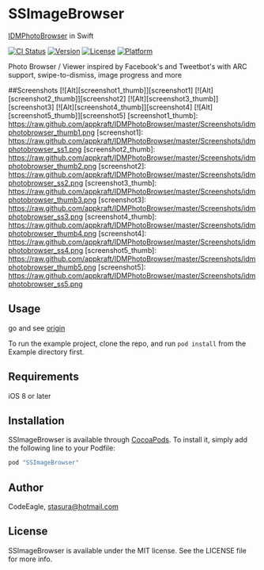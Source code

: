 # SSImageBrowser 

[IDMPhotoBrowser](https://github.com/ideaismobile/IDMPhotoBrowser) in Swift

[![CI Status](http://img.shields.io/travis/CodeEagle/SSImageBrowser.svg?style=flat)](https://travis-ci.org/CodeEagle/SSImageBrowser)
[![Version](https://img.shields.io/cocoapods/v/SSImageBrowser.svg?style=flat)](http://cocoapods.org/pods/SSImageBrowser)
[![License](https://img.shields.io/cocoapods/l/SSImageBrowser.svg?style=flat)](http://cocoapods.org/pods/SSImageBrowser)
[![Platform](https://img.shields.io/cocoapods/p/SSImageBrowser.svg?style=flat)](http://cocoapods.org/pods/SSImageBrowser)


Photo Browser / Viewer inspired by Facebook's and Tweetbot's with ARC support, swipe-to-dismiss, image progress and more

##Screenshots
[![Alt][screenshot1_thumb]][screenshot1]    [![Alt][screenshot2_thumb]][screenshot2]    [![Alt][screenshot3_thumb]][screenshot3]    [![Alt][screenshot4_thumb]][screenshot4]    [![Alt][screenshot5_thumb]][screenshot5]
[screenshot1_thumb]: https://raw.github.com/appkraft/IDMPhotoBrowser/master/Screenshots/idmphotobrowser_thumb1.png
[screenshot1]: https://raw.github.com/appkraft/IDMPhotoBrowser/master/Screenshots/idmphotobrowser_ss1.png
[screenshot2_thumb]: https://raw.github.com/appkraft/IDMPhotoBrowser/master/Screenshots/idmphotobrowser_thumb2.png
[screenshot2]: https://raw.github.com/appkraft/IDMPhotoBrowser/master/Screenshots/idmphotobrowser_ss2.png
[screenshot3_thumb]: https://raw.github.com/appkraft/IDMPhotoBrowser/master/Screenshots/idmphotobrowser_thumb3.png
[screenshot3]: https://raw.github.com/appkraft/IDMPhotoBrowser/master/Screenshots/idmphotobrowser_ss3.png
[screenshot4_thumb]: https://raw.github.com/appkraft/IDMPhotoBrowser/master/Screenshots/idmphotobrowser_thumb4.png
[screenshot4]: https://raw.github.com/appkraft/IDMPhotoBrowser/master/Screenshots/idmphotobrowser_ss4.png
[screenshot5_thumb]: https://raw.github.com/appkraft/IDMPhotoBrowser/master/Screenshots/idmphotobrowser_thumb5.png
[screenshot5]: https://raw.github.com/appkraft/IDMPhotoBrowser/master/Screenshots/idmphotobrowser_ss5.png

## Usage 

go and see [origin](https://github.com/ideaismobile/IDMPhotoBrowser) 

To run the example project, clone the repo, and run `pod install` from the Example directory first.

## Requirements
iOS 8 or later
## Installation

SSImageBrowser is available through [CocoaPods](http://cocoapods.org). To install
it, simply add the following line to your Podfile:

```ruby
pod "SSImageBrowser"
```

## Author

CodeEagle, stasura@hotmail.com

## License

SSImageBrowser is available under the MIT license. See the LICENSE file for more info.
